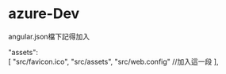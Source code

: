 # azure-Dev


angular.json檔下記得加入

"assets":   
[
  "src/favicon.ico",
  "src/assets",
  "src/web.config" //加入這一段
],
